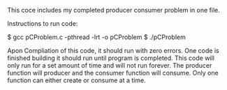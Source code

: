 This coce includes my completed producer consumer problem in one file.

Instructions to run code:

$ gcc pCProblem.c -pthread -lrt -o pCProblem
$ ./pCProblem

Apon Compliation of this code, it should run with zero errors.
One code is finished building it should run until program is completed. 
This code will only run for a set amount of time and will not run forever.
The producer function will producer and the consumer function will consume. 
Only one function can either create or consume at a time. 